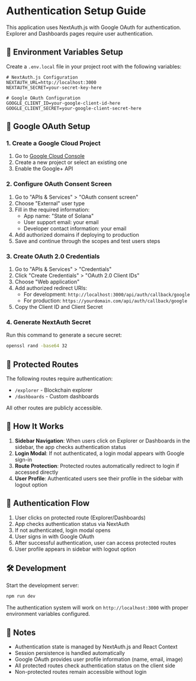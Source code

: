 # Authentication Setup Guide

This application uses NextAuth.js with Google OAuth for authentication. Explorer and Dashboards pages require user authentication.

## 🔧 Environment Variables Setup

Create a `.env.local` file in your project root with the following variables:

```env
# NextAuth.js Configuration
NEXTAUTH_URL=http://localhost:3000
NEXTAUTH_SECRET=your-secret-key-here

# Google OAuth Configuration
GOOGLE_CLIENT_ID=your-google-client-id-here
GOOGLE_CLIENT_SECRET=your-google-client-secret-here
```

## 🔑 Google OAuth Setup

### 1. Create a Google Cloud Project
1. Go to [Google Cloud Console](https://console.cloud.google.com/)
2. Create a new project or select an existing one
3. Enable the Google+ API

### 2. Configure OAuth Consent Screen
1. Go to "APIs & Services" > "OAuth consent screen"
2. Choose "External" user type
3. Fill in the required information:
   - App name: "State of Solana"
   - User support email: your email
   - Developer contact information: your email
4. Add authorized domains if deploying to production
5. Save and continue through the scopes and test users steps

### 3. Create OAuth 2.0 Credentials
1. Go to "APIs & Services" > "Credentials"
2. Click "Create Credentials" > "OAuth 2.0 Client IDs"
3. Choose "Web application"
4. Add authorized redirect URIs:
   - For development: `http://localhost:3000/api/auth/callback/google`
   - For production: `https://yourdomain.com/api/auth/callback/google`
5. Copy the Client ID and Client Secret

### 4. Generate NextAuth Secret
Run this command to generate a secure secret:
```bash
openssl rand -base64 32
```

## 🎯 Protected Routes

The following routes require authentication:
- `/explorer` - Blockchain explorer
- `/dashboards` - Custom dashboards

All other routes are publicly accessible.

## 🚀 How It Works

1. **Sidebar Navigation**: When users click on Explorer or Dashboards in the sidebar, the app checks authentication status
2. **Login Modal**: If not authenticated, a login modal appears with Google sign-in
3. **Route Protection**: Protected routes automatically redirect to login if accessed directly
4. **User Profile**: Authenticated users see their profile in the sidebar with logout option

## 🔄 Authentication Flow

1. User clicks on protected route (Explorer/Dashboards)
2. App checks authentication status via NextAuth
3. If not authenticated, login modal opens
4. User signs in with Google OAuth
5. After successful authentication, user can access protected routes
6. User profile appears in sidebar with logout option

## 🛠️ Development

Start the development server:
```bash
npm run dev
```

The authentication system will work on `http://localhost:3000` with proper environment variables configured.

## 📝 Notes

- Authentication state is managed by NextAuth.js and React Context
- Session persistence is handled automatically
- Google OAuth provides user profile information (name, email, image)
- All protected routes check authentication status on the client side
- Non-protected routes remain accessible without login 